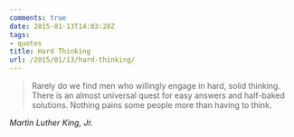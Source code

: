 ```yaml
---
comments: true
date: 2015-01-13T14:03:28Z
tags: 
- quotes
title: Hard Thinking
url: /2015/01/13/hard-thinking/
---
```


<blockquote class="big">Rarely do we find men who willingly engage in hard, solid thinking. There is an almost universal quest for easy answers and half-baked solutions. Nothing pains some people more than having to think.</blockquote>

<cite class="big">Martin Luther King, Jr.</cite>
